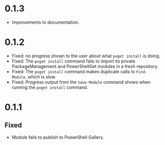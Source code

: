 # 0.1.3

* Improvements to documentation.


# 0.1.2

* Fixed: no progress shown to the user about what `pxget install` is doing.
* Fixed: The `pxget install` command fails to import its private PackageManagement and PowerShellGet modules in a
fresh repository.
* Fixed: The `pxget install` command makes duplicate calls to `Find-Module`, which is slow.
* Fixed: Progress output from the `Save-Module` command shows when running the `pxget install` command.


# 0.1.1

## Fixed

* Module fails to publish to PowerShell Gallery. 